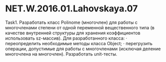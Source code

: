 # NET.W.2016.01.Lahovskaya.07

Task1. Разработать класс Polinome (многочлен) для работы с многочленами степени  от одной переменной вещественного типа 
(в качестве внутренней структуры для хранения коэффициентов использовать sz-массив). Для разработанного класса:
· переопределить необходимые методы класса Object;
· перегрузить операции, допустимые для работы с многочленами (исключая деление многочлена на многочлен). 
Разработать unit-тесты.
